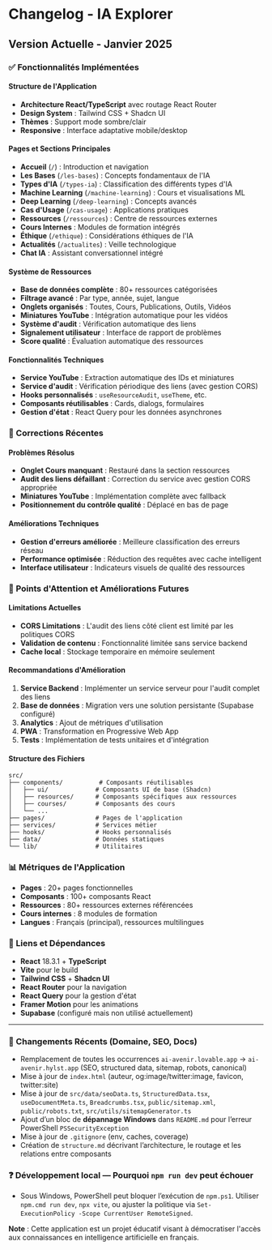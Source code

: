 
# Changelog - IA Explorer

## Version Actuelle - Janvier 2025

### ✅ Fonctionnalités Implémentées

#### Structure de l'Application
- **Architecture React/TypeScript** avec routage React Router
- **Design System** : Tailwind CSS + Shadcn UI
- **Thèmes** : Support mode sombre/clair
- **Responsive** : Interface adaptative mobile/desktop

#### Pages et Sections Principales
- **Accueil** (`/`) : Introduction et navigation
- **Les Bases** (`/les-bases`) : Concepts fondamentaux de l'IA
- **Types d'IA** (`/types-ia`) : Classification des différents types d'IA
- **Machine Learning** (`/machine-learning`) : Cours et visualisations ML
- **Deep Learning** (`/deep-learning`) : Concepts avancés
- **Cas d'Usage** (`/cas-usage`) : Applications pratiques
- **Ressources** (`/ressources`) : Centre de ressources externes
- **Cours Internes** : Modules de formation intégrés
- **Éthique** (`/ethique`) : Considérations éthiques de l'IA
- **Actualités** (`/actualites`) : Veille technologique
- **Chat IA** : Assistant conversationnel intégré

#### Système de Ressources
- **Base de données complète** : 80+ ressources catégorisées
- **Filtrage avancé** : Par type, année, sujet, langue
- **Onglets organisés** : Toutes, Cours, Publications, Outils, Vidéos
- **Miniatures YouTube** : Intégration automatique pour les vidéos
- **Système d'audit** : Vérification automatique des liens
- **Signalement utilisateur** : Interface de rapport de problèmes
- **Score qualité** : Évaluation automatique des ressources

#### Fonctionnalités Techniques
- **Service YouTube** : Extraction automatique des IDs et miniatures
- **Service d'audit** : Vérification périodique des liens (avec gestion CORS)
- **Hooks personnalisés** : `useResourceAudit`, `useTheme`, etc.
- **Composants réutilisables** : Cards, dialogs, formulaires
- **Gestion d'état** : React Query pour les données asynchrones

### 🔧 Corrections Récentes

#### Problèmes Résolus
- **Onglet Cours manquant** : Restauré dans la section ressources
- **Audit des liens défaillant** : Correction du service avec gestion CORS appropriée
- **Miniatures YouTube** : Implémentation complète avec fallback
- **Positionnement du contrôle qualité** : Déplacé en bas de page

#### Améliorations Techniques
- **Gestion d'erreurs améliorée** : Meilleure classification des erreurs réseau
- **Performance optimisée** : Réduction des requêtes avec cache intelligent
- **Interface utilisateur** : Indicateurs visuels de qualité des ressources

### 🚧 Points d'Attention et Améliorations Futures

#### Limitations Actuelles
- **CORS Limitations** : L'audit des liens côté client est limité par les politiques CORS
- **Validation de contenu** : Fonctionnalité limitée sans service backend
- **Cache local** : Stockage temporaire en mémoire seulement

#### Recommandations d'Amélioration
1. **Service Backend** : Implémenter un service serveur pour l'audit complet des liens
2. **Base de données** : Migration vers une solution persistante (Supabase configuré)
3. **Analytics** : Ajout de métriques d'utilisation
4. **PWA** : Transformation en Progressive Web App
5. **Tests** : Implémentation de tests unitaires et d'intégration

#### Structure des Fichiers
```
src/
├── components/          # Composants réutilisables
│   ├── ui/             # Composants UI de base (Shadcn)
│   ├── resources/      # Composants spécifiques aux ressources
│   ├── courses/        # Composants des cours
│   └── ...
├── pages/              # Pages de l'application
├── services/           # Services métier
├── hooks/              # Hooks personnalisés
├── data/               # Données statiques
└── lib/                # Utilitaires
```

### 📊 Métriques de l'Application
- **Pages** : 20+ pages fonctionnelles
- **Composants** : 100+ composants React
- **Ressources** : 80+ ressources externes référencées
- **Cours internes** : 8 modules de formation
- **Langues** : Français (principal), ressources multilingues

### 🔗 Liens et Dépendances
- **React** 18.3.1 + **TypeScript**
- **Vite** pour le build
- **Tailwind CSS** + **Shadcn UI**
- **React Router** pour la navigation
- **React Query** pour la gestion d'état
- **Framer Motion** pour les animations
- **Supabase** (configuré mais non utilisé actuellement)

---

### 📝 Changements Récents (Domaine, SEO, Docs)
- Remplacement de toutes les occurrences `ai-avenir.lovable.app` → `ai-avenir.hylst.app` (SEO, structured data, sitemap, robots, canonical)
- Mise à jour de `index.html` (auteur, og:image/twitter:image, favicon, twitter:site)
- Mise à jour de `src/data/seoData.ts`, `StructuredData.tsx`, `useDocumentMeta.ts`, `Breadcrumbs.tsx`, `public/sitemap.xml`, `public/robots.txt`, `src/utils/sitemapGenerator.ts`
- Ajout d’un bloc de **dépannage Windows** dans `README.md` pour l’erreur PowerShell `PSSecurityException`
- Mise à jour de `.gitignore` (env, caches, coverage)
- Création de `structure.md` décrivant l’architecture, le routage et les relations entre composants

### ❓ Développement local — Pourquoi `npm run dev` peut échouer
- Sous Windows, PowerShell peut bloquer l’exécution de `npm.ps1`. Utiliser `npm.cmd run dev`, `npx vite`, ou ajuster la politique via `Set-ExecutionPolicy -Scope CurrentUser RemoteSigned`.

**Note** : Cette application est un projet éducatif visant à démocratiser l'accès aux connaissances en intelligence artificielle en français.
